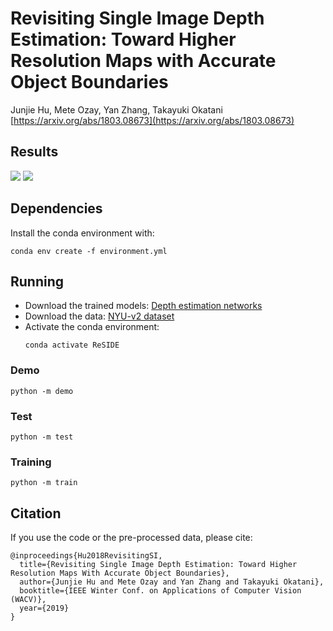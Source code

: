 # Revisiting Single Image Depth Estimation: Toward Higher Resolution Maps with Accurate Object Boundaries
Junjie Hu, Mete Ozay, Yan Zhang, Takayuki Okatani [https://arxiv.org/abs/1803.08673](https://arxiv.org/abs/1803.08673)

## Results
![](https://github.com/junjH/Revisiting_Single_Depth_Estimation/raw/master/examples/example.png)
![](https://github.com/junjH/Revisiting_Single_Depth_Estimation/raw/master/examples/results.png)


## Dependencies
Install the conda environment with:
```shell script
conda env create -f environment.yml
```

## Running

-   Download the trained models: [Depth estimation networks](https://drive.google.com/file/d/1QaUkdOiGpMuzMeWCGbey0sT0wXY0xtsj/view?usp=sharing) <br>
-   Download the data: [NYU-v2 dataset](https://drive.google.com/file/d/1WoOZOBpOWfmwe7bknWS5PMUCLBPFKTOw/view?usp=sharing) <br>
-   Activate the conda environment:
    ```shell script
    conda activate ReSIDE
    ```


### Demo
```shell script
python -m demo
```
### Test
```shell script
python -m test
```
### Training
```shell script
python -m train
```

## Citation
If you use the code or the pre-processed data, please cite:
```
@inproceedings{Hu2018RevisitingSI,
  title={Revisiting Single Image Depth Estimation: Toward Higher Resolution Maps With Accurate Object Boundaries},
  author={Junjie Hu and Mete Ozay and Yan Zhang and Takayuki Okatani},
  booktitle={IEEE Winter Conf. on Applications of Computer Vision (WACV)},
  year={2019}
}
```